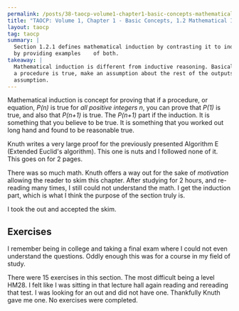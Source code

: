 ```yaml
---
permalink: /posts/38-taocp-volume1-chapter1-basic-concepts-mathematical-induction.html
title: "TAOCP: Volume 1, Chapter 1 - Basic Concepts, 1.2 Mathematical Induction"
layout: taocp
tag: taocp
summary: |
  Section 1.2.1 defines mathematical induction by contrasting it to inductive reasoning and 
  by providing examples    of both.
takeaway: |
  Mathematical induction is different from inductive reasoning. Basically, you can prove that
  a procedure is true, make an assumption about the rest of the outputs, and then prove that
  assumption.  
---
```


Mathematical induction is concept for proving that if a procedure, or equation, *P(n)* is true for *all positive integers n*, you can prove that *P(1)* is true, and also that *P(n+1)* is true. The *P(n+1)* part if the induction. It is something that you believe to be true. It is something that you worked out long hand and found to be reasonable true.

Knuth writes a very large proof for the previously presented Algorithm E (Extended Euclid's algorithm). This one is nuts and I followed none of it. This goes on for 2 pages.

There was so much math.  Knuth offers a way out for the sake of *motivation* allowing the reader to skim this chapter. After studying for 2 hours, and re-reading many times, I still could not understand the math. I get the induction part, which is what I think the purpose of the section truly is.

I took the out and accepted the skim.

## Exercises

I remember being in college and taking a final exam where I could not even understand the questions. Oddly enough this was for a course in my field of study.

There were 15 exercises in this section. The most difficult being a level HM28. I felt like I was sitting in that lecture hall again reading and rereading that test. I was looking for an out and did not have one. Thankfully Knuth gave me one. No exercises were completed.
